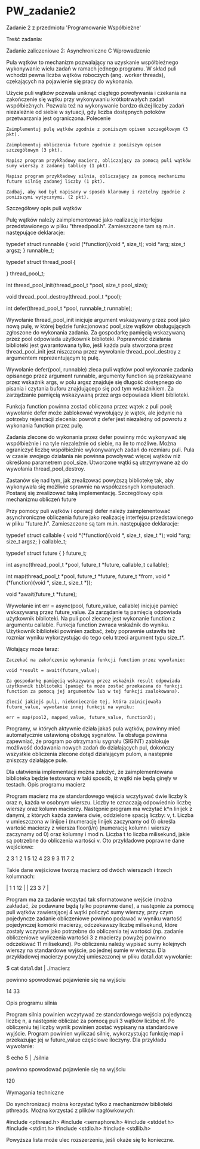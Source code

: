 # PW_zadanie2
Zadanie 2 z przedmiotu 'Programowanie Współbieżne'

Treść zadania:

Zadanie zaliczeniowe 2: Asynchroniczne C
Wprowadzenie

Pula wątków to mechanizm pozwalający na uzyskanie współbieżnego wykonywanie wielu zadań w ramach jednego programu. W skład puli wchodzi pewna liczba wątków roboczych (ang. worker threads), czekających na pojawienie się pracy do wykonania.

Użycie puli wątków pozwala uniknąć ciągłego powoływania i czekania na zakończenie się wątku przy wykonywaniu krótkotrwałych zadań współbieżnych. Pozwala też na wykonywanie bardzo dużej liczby zadań niezależnie od siebie w sytuacji, gdy liczba dostępnych potoków przetwarzania jest ograniczona.
Polecenie

    Zaimplementuj pulę wątków zgodnie z poniższym opisem szczegółowym (3 pkt).

    Zaimplementuj obliczenia future zgodnie z poniższym opisem szczegółowym (3 pkt).

    Napisz program przykładowy macierz, obliczający za pomocą puli wątków sumy wierszy z zadanej tablicy (1 pkt).

    Napisz program przykładowy silnia, obliczający za pomocą mechanizmu future silnię zadanej liczby (1 pkt).

    Zadbaj, aby kod był napisany w sposób klarowny i rzetelny zgodnie z poniższymi wytycznymi. (2 pkt).

Szczegółowy opis puli wątków

Pulę wątków należy zaimplementować jako realizację interfejsu przedstawionego w pliku "threadpool.h". Zamieszczone tam są m.in. następujące deklaracje:

typedef struct runnable {
  void (*function)(void *, size_t);
  void *arg;
  size_t argsz;
} runnable_t;

typedef struct thread_pool {

} thread_pool_t;

int thread_pool_init(thread_pool_t *pool, size_t pool_size);

void thread_pool_destroy(thread_pool_t *pool);

int defer(thread_pool_t *pool, runnable_t runnable);

Wywołanie thread_pool_init inicjuje argument wskazywany przez pool jako nową pulę, w której będzie funkcjonować pool_size wątków obsługujących zgłoszone do wykonania zadania. Za gospodarkę pamięcią wskazywaną przez pool odpowiada użytkownik biblioteki. Poprawność działania biblioteki jest gwarantowana tylko, jeśli każda pula stworzona przez thread_pool_init jest niszczona przez wywołanie thread_pool_destroy z argumentem reprezentującym tę pulę.

Wywołanie defer(pool, runnable) zleca puli wątków pool wykonanie zadania opisanego przez argument runnable, argumenty function są przekazywane przez wskaźnik args, w polu argsz znajduje się długość dostępnego do pisania i czytania buforu znajdującego się pod tym wskaźnikiem. Za zarządzanie pamięcią wskazywaną przez args odpowiada klient biblioteki.

Funkcja function powinna zostać obliczona przez wątek z puli pool; wywołanie defer może zablokować wywołujący je wątek, ale jedynie na potrzeby rejestracji zlecenia: powrót z defer jest niezależny od powrotu z wykonania function przez pulę.

Zadania zlecone do wykonania przez defer powinny móc wykonywać się współbieżnie i na tyle niezależnie od siebie, na ile to możliwe. Można ograniczyć liczbę współbieżnie wykonywanych zadań do rozmiaru puli. Pula w czasie swojego działania nie powinna powoływać więcej wątków niż określono parametrem pool_size. Utworzone wątki są utrzymywane aż do wywołania thread_pool_destroy.

Zastanów się nad tym, jak zrealizować powyższą bibliotekę tak, aby wykonywała się możliwie sprawnie na współczesnych komputerach. Postaraj się zrealizować taką implementację.
Szczegółowy opis mechanizmu obliczeń future

Przy pomocy puli wątków i operacji defer należy zaimplenentować asynchroniczne obliczenia future jako realizację interfejsu przedstawionego w pliku "future.h". Zamieszczone są tam m.in. następujące deklaracje:

typedef struct callable {
  void *(*function)(void *, size_t, size_t *);
  void *arg;
  size_t argsz;
} callable_t;

typedef struct future {
} future_t;

int async(thread_pool_t *pool, future_t *future, callable_t callable);

int map(thread_pool_t *pool, future_t *future, future_t *from,
        void *(*function)(void *, size_t, size_t *));

void *await(future_t *future);

Wywołanie int err = async(pool, future_value, callable) inicjuje pamięć wskazywaną przez future_value. Za zarządanie tą pamięcią odpowiada użytkownik biblioteki. Na puli pool zlecane jest wykonanie function z argumentu callable. Funkcja function zwraca wskaźnik do wyniku. Użytkownik biblioteki powinien zadbać, żeby poprawnie ustawiła też rozmiar wyniku wykorzystując do tego celu trzeci argument typu size_t*.

Wołający może teraz:

    Zaczekać na zakończenie wykonania funkcji function przez wywołanie:

    void *result = await(future_value);

    Za gospodarkę pamięcią wskazywaną przez wskaźnik result odpowiada użytkownik biblioteki (pamięć ta może zostać przekazana do funkcji function za pomocą jej argumentów lub w tej funkcji zaalokowana).

    Zlecić jakiejś puli, niekoniecznie tej, która zainicjowała future_value, wywołanie innej funkcji na wyniku:

    err = map(pool2, mapped_value, future_value, function2);

Programy, w których aktywnie działa jakaś pula wątków, powinny mieć automatycznie ustawioną obsługę sygnałów. Ta obsługa powinna zapewniać, że program po otrzymaniu sygnału (SIGINT) zablokuje możliwość dodawania nowych zadań do działających pul, dokończy wszystkie obliczenia zlecone dotąd działającym pulom, a następnie zniszczy działające pule.

Dla ułatwienia implementacji można założyć, że zaimplementowana biblioteka będzie testowana w taki sposób, iż wątki nie będą ginęły w testach.
Opis programu macierz

Program macierz ma ze standardowego wejścia wczytywać dwie liczby k oraz n, każda w osobnym wierszu. Liczby te oznaczają odpowiednio liczbę wierszy oraz kolumn macierzy. Następnie program ma wczytać k*n linijek z danymi, z których każda zawiera dwie, oddzielone spacją liczby: v, t. Liczba v umieszczona w linijce i (numerację linijek zaczynamy od 0) określa wartość macierzy z wiersza floor(i/n) (numerację kolumn i wierszy zaczynamy od 0) oraz kolumny i mod n. Liczba t to liczba milisekund, jakie są potrzebne do obliczenia wartości v. Oto przykładowe poprawne dane wejściowe:

2
3
1 2
1 5
12 4
23 9
3 11
7 2

Takie dane wejściowe tworzą macierz od dwóch wierszach i trzech kolumnach:

|  1  1 12 |
| 23  3  7 |

Program ma za zadanie wczytać tak sformatowane wejście (można zakładać, że podawane będą tylko poprawne dane), a następnie za pomocą puli wątków zawierającej 4 wątki policzyć sumy wierszy, przy czym pojedyncze zadanie obliczeniowe powinno podawać w wyniku wartość pojedynczej komórki macierzy, odczekawszy liczbę milisekund, które zostały wczytane jako potrzebne do obliczenia tej wartości (np. zadanie obliczeniowe wyliczenia wartości 3 z macierzy powyżej powinno odczekiwać 11 milisekund). Po obliczeniu należy wypisać sumy kolejnych wierszy na standardowe wyjście, po jednej sumie w wierszu. Dla przykładowej macierzy powyżej umieszczonej w pliku data1.dat wywołanie:

$ cat data1.dat | ./macierz

powinno spowodować pojawienie się na wyjściu

14
33

Opis programu silnia

Program silnia powinien wczytywać ze standardowego wejścia pojedynczą liczbę n, a następnie obliczać za pomocą puli 3 wątków liczbę n!. Po obliczeniu tej liczby wynik powinien zostać wypisany na standardowe wyjście. Program powinien wyliczać silnię, wykorzystując funkcję map i przekazując jej w future_value częściowe iloczyny. Dla przykładu wywołanie:

$ echo 5 | ./silnia

powinno spowodować pojawienie się na wyjściu

120

Wymagania techniczne

Do synchronizacji można korzystać tylko z mechanizmów biblioteki pthreads. Można korzystać z plików nagłówkowych:

#include <pthread.h>
#include <semaphore.h>
#include <stddef.h>
#include <stdint.h>
#include <stdio.h>
#include <stdlib.h>

Powyższa lista może ulec rozszerzeniu, jeśli okaże się to konieczne. 
